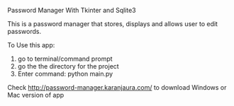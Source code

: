 Password Manager With Tkinter and Sqlite3



This is a password manager that stores, displays and allows user to edit passwords.


To Use this app:
1. go to terminal/command prompt
2. go the the directory for the project
3. Enter command: python main.py  



Check http://password-manager.karanjaura.com/   to download Windows or Mac version of app
